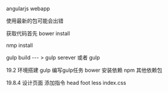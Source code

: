
angularjs webapp


使用最新的包可能会出错

获取代码首先
bower install

nmp install

gulp build --- > gulp serever  或者 gulp



19.2
   环境搭建
   gulp
       编写gulp任务
   bower
      安装依赖
   npm
      其他依赖包



19.8.4
   设计页面
   添加指令
       head foot 
   less
      index.css
